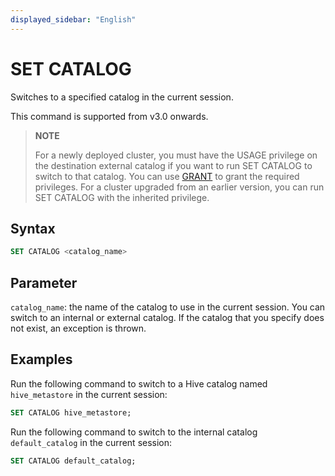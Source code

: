 ```yaml
---
displayed_sidebar: "English"
---
```


# SET CATALOG

Switches to a specified catalog in the current session.

This command is supported from v3.0 onwards.

> **NOTE**
>
> For a newly deployed cluster, you must have the USAGE privilege on the destination external catalog if you want to run SET CATALOG to switch to that catalog. You can use [GRANT](../account-management/GRANT.md) to grant the required privileges. For a cluster upgraded from an earlier version, you can run SET CATALOG with the inherited privilege.

## Syntax

```SQL
SET CATALOG <catalog_name>
```

## Parameter

`catalog_name`: the name of the catalog to use in the current session. You can switch to an internal or external catalog. If the catalog that you specify does not exist, an exception is thrown.

## Examples

Run the following command to switch to a Hive catalog named `hive_metastore` in the current session:

```SQL
SET CATALOG hive_metastore;
```

Run the following command to switch to the internal catalog `default_catalog` in the current session:

```SQL
SET CATALOG default_catalog;
```
